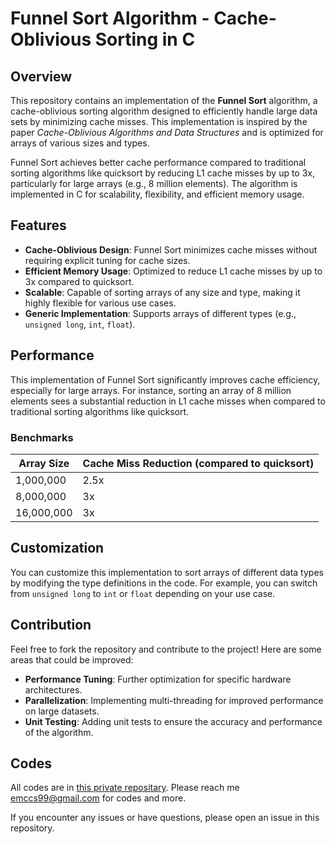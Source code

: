 # Funnel Sort Algorithm - Cache-Oblivious Sorting in C

## Overview

This repository contains an implementation of the **Funnel Sort** algorithm, a cache-oblivious sorting algorithm designed to efficiently handle large data sets by minimizing cache misses. This implementation is inspired by the paper *Cache-Oblivious Algorithms and Data Structures* and is optimized for arrays of various sizes and types.

Funnel Sort achieves better cache performance compared to traditional sorting algorithms like quicksort by reducing L1 cache misses by up to 3x, particularly for large arrays (e.g., 8 million elements). The algorithm is implemented in C for scalability, flexibility, and efficient memory usage.

## Features

- **Cache-Oblivious Design**: Funnel Sort minimizes cache misses without requiring explicit tuning for cache sizes.
- **Efficient Memory Usage**: Optimized to reduce L1 cache misses by up to 3x compared to quicksort.
- **Scalable**: Capable of sorting arrays of any size and type, making it highly flexible for various use cases.
- **Generic Implementation**: Supports arrays of different types (e.g., `unsigned long`, `int`, `float`).


## Performance

This implementation of Funnel Sort significantly improves cache efficiency, especially for large arrays. For instance, sorting an array of 8 million elements sees a substantial reduction in L1 cache misses when compared to traditional sorting algorithms like quicksort.

### Benchmarks

| Array Size      | Cache Miss Reduction (compared to quicksort) |
|-----------------|----------------------------------------------|
| 1,000,000       | 2.5x                                         |
| 8,000,000       | 3x                                           |
| 16,000,000      | 3x                                           |

## Customization

You can customize this implementation to sort arrays of different data types by modifying the type definitions in the code. For example, you can switch from `unsigned long` to `int` or `float` depending on your use case.

## Contribution

Feel free to fork the repository and contribute to the project! Here are some areas that could be improved:
- **Performance Tuning**: Further optimization for specific hardware architectures.
- **Parallelization**: Implementing multi-threading for improved performance on large datasets.
- **Unit Testing**: Adding unit tests to ensure the accuracy and performance of the algorithm.

## Codes

All codes are in [this private repositary](https://github.com/EMC2016/funnelsort_codes.git). 
Please reach me emccs99@gmail.com for codes and more.

If you encounter any issues or have questions, please open an issue in this repository.